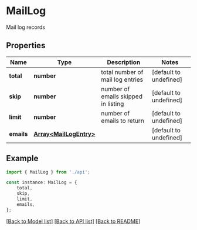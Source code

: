 # MailLog

Mail log records

## Properties

Name | Type | Description | Notes
------------ | ------------- | ------------- | -------------
**total** | **number** | total number of mail log entries | [default to undefined]
**skip** | **number** | number of emails skipped in listing | [default to undefined]
**limit** | **number** | number of emails to return | [default to undefined]
**emails** | [**Array&lt;MailLogEntry&gt;**](MailLogEntry.md) |  | [default to undefined]

## Example

```typescript
import { MailLog } from './api';

const instance: MailLog = {
    total,
    skip,
    limit,
    emails,
};
```

[[Back to Model list]](../README.md#documentation-for-models) [[Back to API list]](../README.md#documentation-for-api-endpoints) [[Back to README]](../README.md)
